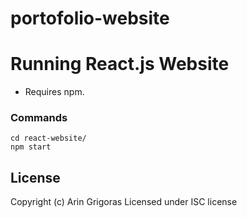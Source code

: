 # portofolio-website
   # Running React.js Website
   * Requires npm.
    
   ### Commands
   `cd react-website/`<br/>
   `npm start`
    
   ## License
   Copyright (c) Arin Grigoras
   Licensed under ISC license
